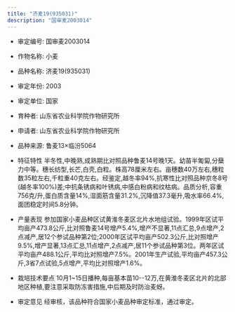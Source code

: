 ```yaml
---
title: "济麦19(935031)"
description: "国审麦2003014"
---
```

* 审定编号:  国审麦2003014

*  作物名称:  小麦

*  品种名称:  济麦19(935031)

*  审定年份:  2003

*  审定单位:  国家

* 育种者:  山东省农业科学院作物研究所

*  申请者:  山东省农业科学院作物研究所

*  品种来源:  鲁麦13×临汾5064

*  特征特性
半冬性,中晚熟,成熟期比对照品种鲁麦14号晚1天。幼苗半匍匐,分蘖力中等。穗长纺型,长芒,白壳,白粒。株高78厘米左右。亩穗数40万左右,穗粒数35粒左右,千粒重40克左右。经鉴定,越冬率94%,抗寒性比对照品种京冬8号(越冬率100%)差;中抗条锈病和叶锈病,中感白粉病和纹枯病。品质分析,容重756克/升,蛋白质含量14%,湿面筋含量31.2%,沉降值37.3毫升,吸水率66.4%,面团稳定时间5.8分钟。

*  产量表现
参加国家小麦品种区试黄淮冬麦区北片水地组试验。1999年区试平均亩产473.8公斤,比对照鲁麦14号增产5.4%,增产不显著,11点汇总,9点增产,2点减产,居12个参试品种第2位;2000年区试平均亩产502.3公斤,比对照增产9.5%,增产显著,13点汇总,11点增产,2点减产,居11个参试品种第3位。两年区试平均亩产488.1公斤,平均比对照增产7.5%。2001年生产试验,平均亩产457.3公斤,3省7点试验,5点增产,平均比对照增产1.6%。

*  栽培技术要点
10月1~15日播种,每亩基本苗10--12万,在黄淮冬麦区北片的北部地区种植,要注意采取防冻害措施,中后期及时防治麦蚜。

*  审定意见
经审核，该品种符合国家小麦品种审定标准，通过审定。
